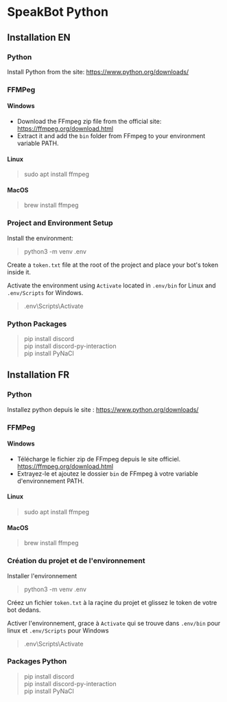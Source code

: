 # SpeakBot Python

## Installation EN

### Python

Install Python from the site: https://www.python.org/downloads/

### FFMPeg

#### Windows
* Download the FFmpeg zip file from the official site: https://ffmpeg.org/download.html
* Extract it and add the `bin` folder from FFmpeg to your environment variable PATH.

#### Linux
> sudo apt install ffmpeg

#### MacOS
> brew install ffmpeg

### Project and Environment Setup

Install the environment:
> python3 -m venv .env

Create a `token.txt` file at the root of the project and place your bot's token inside it.

Activate the environment using `Activate` located in `.env/bin` for Linux and `.env/Scripts` for Windows.

> .env\Scripts\Activate

### Python Packages

> pip install discord\
> pip install discord-py-interaction\
> pip install PyNaCl

## Installation FR

### Python

Installez python depuis le site : https://www.python.org/downloads/

### FFMPeg

#### Windows
* Télécharge le fichier zip de FFmpeg depuis le site officiel. https://ffmpeg.org/download.html
* Extrayez-le et ajoutez le dossier `bin` de FFmpeg à votre variable d'environnement PATH.

#### Linux
> sudo apt install ffmpeg

#### MacOS
> brew install ffmpeg

### Création du projet et de l'environnement

Installer l'environnement
> python3 -m venv .env

Créez un fichier `token.txt` à la raçine du projet et glissez le token de votre bot dedans.

Activer l'environnement, grace à `Activate` qui se trouve dans `.env/bin` pour linux et `.env/Scripts` pour Windows

> .env\Scripts\Activate

### Packages Python

> pip install discord\
> pip install discord-py-interaction\
> pip install PyNaCl

